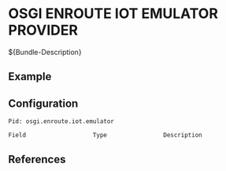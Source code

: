 # OSGI ENROUTE IOT EMULATOR PROVIDER

${Bundle-Description}

## Example

## Configuration

	Pid: osgi.enroute.iot.emulator
	
	Field					Type				Description
		
	
## References

